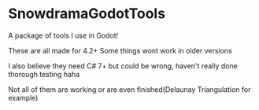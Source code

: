 # SnowdramaGodotTools
A package of tools I use in Godot!

These are all made for 4.2+ Some things wont work in older versions

I also believe they need C# 7+ but could be wrong, haven't really done thorough testing haha

Not all of them are working or are even finished(Delaunay Triangulation for example)
